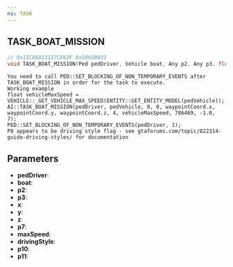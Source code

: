 ```yaml
---
ns: TASK
---
```

## TASK_BOAT_MISSION

```c
// 0x15C86013127CE63F 0x5865B031
void TASK_BOAT_MISSION(Ped pedDriver, Vehicle boat, Any p2, Any p3, float x, float y, float z, Any p7, float maxSpeed, int drivingStyle, float p10, Any p11);
```

```
You need to call PED::SET_BLOCKING_OF_NON_TEMPORARY_EVENTS after TASK_BOAT_MISSION in order for the task to execute.  
Working example  
float vehicleMaxSpeed = VEHICLE::_GET_VEHICLE_MAX_SPEED(ENTITY::GET_ENTITY_MODEL(pedVehicle));  
AI::TASK_BOAT_MISSION(pedDriver, pedVehicle, 0, 0, waypointCoord.x, waypointCoord.y, waypointCoord.z, 4, vehicleMaxSpeed, 786469, -1.0, 7);  
PED::SET_BLOCKING_OF_NON_TEMPORARY_EVENTS(pedDriver, 1);  
P8 appears to be driving style flag - see gtaforums.com/topic/822314-guide-driving-styles/ for documentation  
```

## Parameters
* **pedDriver**: 
* **boat**: 
* **p2**: 
* **p3**: 
* **x**: 
* **y**: 
* **z**: 
* **p7**: 
* **maxSpeed**: 
* **drivingStyle**: 
* **p10**: 
* **p11**: 

